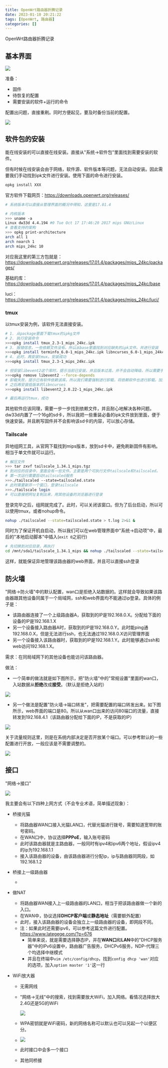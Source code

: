 ```yaml
---
title: OpenWrt路由器折腾记录
date: 2023-01-10 20:21:22
tags: [OpenWrt, 路由器]
categories: []
---
```


OpenWrt路由器折腾记录

<!-- more -->

## 基本界面

![](https://raw.githubusercontent.com/wnma3mz/blog_posts/master/imgs/openwrt/1673353557758.png)

准备：

- 固件
- 待恢复的配置
- 需要安装的软件+运行的命令

配置出问题，直接重刷。同时方便起见，要及时备份当前的配置。

![](https://raw.githubusercontent.com/wnma3mz/blog_posts/master/imgs/openwrt/1673353799884.png)

## 软件包的安装

能在线安装的可以直接在线安装。直接从"系统->软件包"里面找到需要安装的软件。

但有时候在线安装会由于网络，软件源、软件版本等问题，无法自动安装。因此需要我们手动找到ipk文件进行安装。使用下面的命令进行安装。

```bash
opkg install XXX
```

官方软件下载网页：https://downloads.openwrt.org/releases/

```bash
# 系统版本可以直接从管理界面的概况中得知，这里是17.01.4

# 内核版本
>>> uname -a 
Linux dw33d 4.4.194 #0 Tue Oct 17 17:46:20 2017 mips GNU/Linux
# 查看支持的架构
>>> opkg print-architecture
arch all 1
arch noarch 1
arch mips_24kc 10
```

对应我这里的第三方包就是：https://downloads.openwrt.org/releases/17.01.4/packages/mips_24kc/packages/

基础的库：https://downloads.openwrt.org/releases/17.01.4/packages/mips_24kc/base

luci：https://downloads.openwrt.org/releases/17.01.4/packages/mips_24kc/luci/

### tmux

以tmux安装为例，该软件无法直接安装。

```bash
# 1. 从package里面下载tmux的ipkg文件
# 2. 执行安装命令
>>>opkg install tmux_2.3-1_mips_24kc.ipk
# 3. 报错信息，一些依赖文件没有。所以从base里面找到对应缺失的ipk文件。并进行安装
>>>opkg install terminfo_6.0-1_mips_24kc.ipk libncurses_6.0-1_mips_24kc.ipk
# 4. 此时，再安装tmux。安装成功
>>>opkg install tmux_2.3-1_mips_24kc.ipk

# 但安装libevent2这个库时，提示当前已安装，并且版本过高，并不会自动降级。所以需要手动卸载原有的软件
>>>opkg remove libevent2 --force-depends
# 卸载失败，提示已有软件依赖该库。所以我们需要强制进行卸载，将依赖软件也进行卸载。加上--force 命令
# 之后再安装低版本的libncurses
>>>opkg install libevent2_2.0.22-1_mips_24kc.ipk

# 最后再运行tmux，成功
```

其他软件应该同理，需要一步一步找到依赖文件，并且耐心地解决各种问题。dw33d内置了一个16g的sd卡，所以我把一些重装必备的ipk文件放到里面，便于快速安装。并且刷写固件并不会影响该sd卡的内容，可以放心存储。

### Tailscale

异地组网工具，从官网下载找到mips版本，放到sd卡中，避免刷新固件有影响。相当于单文件就可以运行。

```bash
# 解压文件
>>> tar zxvf tailscale_1.34.1_mips.tgz
# 到对应的目录中，里面会有一些文件。主要是两个可执行文件tailscale和tailscaled。
# 第一次运行需要启动tailscaled服务
>>>./tailscaled --state=tailscaled.state
# 此时需要新开一个窗口，登录tailscale
>>>./tailscale login 
# 可以直接把网址复制出来，用其他设备的浏览器进行登录
```

登录完毕之后，组网就完成了。此时，可以关闭该窗口。但为了后台启动，所以可以使用tmux，或者nohup命令。

```bash
nohup ./tailscaled --state=tailscaled.state > t.log 2>&1 &
```

同时为了保证开机自启动，所以我们可以在web管理界面中"系统->启动项"中，最后的"本地启动脚本"中插入(`exit 0`之前行)

```bash
# 先切换到对应目录，再执行
cd /mnt/sda1/tailscale_1.34.1_mips && nohup ./tailscaled --state=tailscaled.state > t.log 2>&1 &
```

这样，就能保证异地管理该路由器的web界面，并且可以直接ssh登录

## 防火墙

"网络->防火墙"中的默认配置，wan口是拒绝入站数据的。这样就会导致如果该路由器跟其他设备同属于一个局域网，ssh和web界面均不能通过ip登录。具体的例子是：

- 该路由器连接了一个上级路由器A，获取到的IP是192.168.0.X。分配给下面的设备的IP是192.168.1.X
- 另一个设备接入路由器A时，获取到的IP是192.168.0.Y。此时能ping通192.168.0.X，但是无法进行ssh，也无法通过192.168.0.X访问管理界面
- 另一个设备接入该路由器时，获取到的IP是192.168.1.Y。此时能够通过ssh和web访问192.168.1.X。

需求：在同局域网下的其他设备也能访问该路由器。

做法：

- 一个简单的做法就是如下图所示，把"防火墙"中的"常规设置"里面的wan口，入站数据从**拒绝**改成**接受**。（默认是拒绝入站的）

![](https://raw.githubusercontent.com/wnma3mz/blog_posts/master/imgs/openwrt@2%SA]@F~~]WNIHOLGPN5KO.png)

- 另一个做法是配置"防火墙->端口转发"，把需要配置的端口转发出来。如下图所示，web界面的端口是80。所以从wan口出来的访问80端口的流量，直接转发到192.168.4.1（该路由器分配给下面的IP，不是获取的IP）

![](https://raw.githubusercontent.com/wnma3mz/blog_posts/master/imgs/openwrt/1673356610477.png)

关于流量规则这里，则是在系统内部决定是否开放某个端口。可以参考默认的一些配置进行开放，一般应该是不需要调整的。

![](https://raw.githubusercontent.com/wnma3mz/blog_posts/master/imgs/openwrt/1673356804612.png)

## 接口

"网络->接口"

![](https://raw.githubusercontent.com/wnma3mz/blog_posts/master/imgs/openwrt/1673357070459.png)



我主要会有以下四种上网方式（不会专业术语，简单描述现象）：

- 桥接光猫

  - 将路由器WAN口接入光猫LAN口，代替光猫进行拨号，需要知道宽带的账号密码。
  - 在WAN口中，协议选择**PPPoE**，输入账号密码
  - 此时该路由器就是主路由器，一般同时有ipv4和ipv6两个地址，假设ipv4的ip为192.168.1.1
  - 接入该路由器的设备，由该路由器进行分配ip，ip与路由器同网段，如192.168.1.2

- 桥接上一级路由器

  - 

- 做NAT

  - 将路由器WAN接入上一级路由器的LAN口，相当于把该路由器做一个新的入口。
  - 在WAN中，协议选择**DHCP客户端**或**静态地址**（需要额外配置）
  - 此时，接入该路由器的设备会独立上一级路由器的设备，即网段不同。
  - 注：如果此时还需要ipv6，可以参考这篇文件进行配置。https://www.lategege.com/?p=676
    - 简单来说，就是需要选择静态IP，并在**WAN口**和**LAN**中的"DHCP服务器"中的IPv6设置中，路由器广告服务，DHCPv6服务，NDP-代理三个均选择中继模式
    - 并且在终端中`vim /etc/config/dhcp`，找到`config dhcp 'wan'`对应的选项，加入`option master '1'`这一行

- WiFi放大器

  - 无需网线

  - "网络->无线"中的搜索，找到需要放大WiFi，加入网络。看情况选择放大2.4G还是5G的WiFi

    ![](https://raw.githubusercontent.com/wnma3mz/blog_posts/master/imgs/openwrt/1673357519480.png)

  - WPA密钥就是WiFi密码，新的网络名称可以默认也可以另起一个以便区分。

  - ![](https://raw.githubusercontent.com/wnma3mz/blog_posts/master/imgs/openwrt/1673357576678.png)

  - 此时接口中会多一个接口

  - 其他同桥接